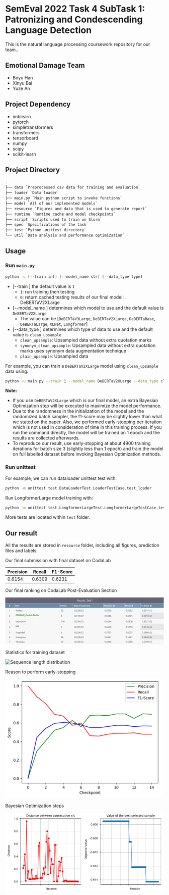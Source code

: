 # SemEval 2022 Task 4 SubTask 1: Patronizing and Condescending Language Detection
This is the natural language processing coursework repository for our team.. 

## Emotional Damage Team
- Boyu Han
- Xinyu Bai
- Yuze An

## Project Dependency
- imblearn
- pytorch
- simpletransformers
- transformers
- tensorboard
- numpy
- scipy
- scikit-learn

## Project Directory

```bash
.
├── data `Preprocessed csv data for training and evaluation`
├── loader `Data loader`
├── main.py `Main python script to invoke functions`
├── model `All of our implemented models`
├── resource `Figures and data that is used to generate report`
├── runtime `Runtime cache and model checkpoints`
├── script `Scripts used to train on Slurm`
├── spec `Specifications of the task`
├── test `Python unittest directory`
└── util `Data analysis and performance optimization`
```

## Usage
### Run `main.py`
```bash
python -u [--train int] [--model_name str] [--data_type type]
```
* [--train ] the default value is `1`
  * `1`: run training then testing 
  * `0`: return cached testing results of our final model: DeBERTaV2XLarge
* [--model_name ] determines which model to use and the default value is `DeBERTaV2XLarge`
  * The value can be [`DeBERTaV3Large`, `DeBERTaV2XLarge`, `DeBERTaBase`, `DeBERTaLarge`, `XLNet`, `Longformer`]
* [--data_type ] determines which type of data to use and the default value is `clean_upsample`
  * `clean_upsample`: Upsampled data without extra quotation marks
  * `synonym_clean_upsample`: Upsampled data without extra quotation marks uses synonym data augmentation technique
  * `plain_upsample`: Upsampled data

For example, you can train a `DeBERTaV2XLarge` model using `clean_upsample` data using:
```bash
python -u main.py --train 1 --model_name DeBERTaV2XLarge --data_type clean_upsample
```
**Note:** 
- If you use `DeBERTaV2XLarge` which is our final model, an extra Bayesian Optimization step will be executed to maximize the model performance. 
- Due to the randomness in the initialization of the model and the randomized batch sampler, the f1-score may be slightly lower than what we stated on the paper. Also, we performed early-stopping per iteration which is not used in consideration of time in this training process. If you run the command directly, the model will be trained on 1 epoch and the results are collected afterwards. 
- To reproduce our result, use early-stopping at about 4900 training iterations for batch size 3 (slightly less than 1 epoch) and train the model on full labelled dataset before invoking Bayesian Optimization methods.



### Run unittest
For example, we can run dataloader unittest test with:
```bash
python -m unittest test.DataLoaderTest.LoaderTestCase.test_loader
```
Run LongformerLarge model training with:
```bash
python -m unittest test.LongformerLargeTest.LongformerLargeTestCase.test_train
```
More tests are located within `test` folder.

## Our result
All the results are stored in `resource` folder, including all figures, prediction files and labels.

Our final submission with final dataset on CodaLab

| Precision | Recall | F1-Score |
| ------ | ------- |-------- |
| 0.6154 | 0.6309  | 0.6231  |

Our final ranking on CodaLab Post-Evaluation Section

![Our final ranking](https://github.com/BXYMartin/BERT-Emotional_Damage/blob/master/resource/plot/Ranking.png)

Statistics for training dataset

![Sequence length distribution](https://github.com/BXYMartin/BERT-Emotional_Damage/blob/master/resource/plot/LengthDistribution.png)

Reason to perform early-stopping

![Model performance w.r.t. checkpoints](https://github.com/BXYMartin/BERT-Emotional_Damage/blob/master/resource/plot/DeBERTaV2XLarge.png)

Bayesian Optimization steps

![Bayesian Optimization steps](https://github.com/BXYMartin/BERT-Emotional_Damage/blob/master/resource/plot/BayesianOpt.png)
